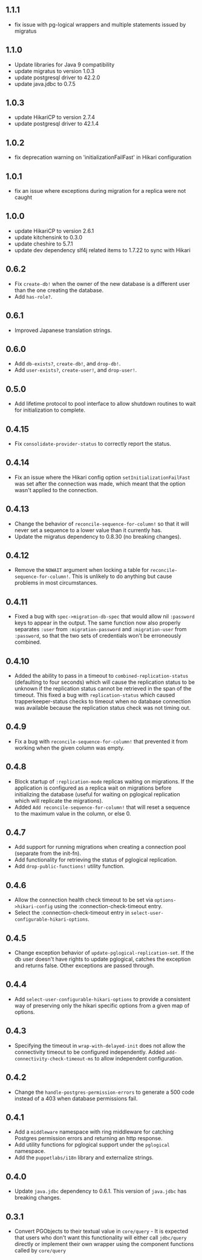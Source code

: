 ## 1.1.1
  * fix issue with pg-logical wrappers and multiple statements issued by migratus

## 1.1.0
  * Update libraries for Java 9 compatibility
  * update migratus to version 1.0.3
  * update postgresql driver to 42.2.0
  * update java.jdbc to 0.7.5

## 1.0.3
  * update HikariCP to version 2.7.4
  * update postgresql driver to 42.1.4

## 1.0.2
  * fix deprecation warning on 'initializationFailFast' in Hikari configuration

## 1.0.1
  * fix an issue where exceptions during migration for a replica were not caught

## 1.0.0
  * update HikariCP to version 2.6.1
  * update kitchensink to 0.3.0
  * update cheshire to 5.7.1
  * update dev dependency slf4j related items to 1.7.22 to sync with Hikari

## 0.6.2
  * Fix `create-db!` when the owner of the new database is a different user than
    the one creating the database.
  * Add `has-role?`.

## 0.6.1
  * Improved Japanese translation strings.

## 0.6.0
  * Add `db-exists?`, `create-db!`, and `drop-db!`.
  * Add `user-exists?`, `create-user!`, and `drop-user!`.

## 0.5.0
  * Add lifetime protocol to pool interface to allow shutdown routines to wait
    for initialization to complete.

## 0.4.15

  * Fix `consolidate-provider-status` to correctly report the status.

## 0.4.14

  * Fix an issue where the Hikari config option `setInitializationFailFast` was
    set after the connection was made, which meant that the option wasn't applied
    to the connection.

## 0.4.13

  * Change the behavior of `reconcile-sequence-for-column!` so that it will
    never set a sequence to a lower value than it currently has.
  * Update the migratus dependency to 0.8.30 (no breaking changes).

## 0.4.12

 * Remove the `NOWAIT` argument when locking a table for
   `reconcile-sequence-for-column!`. This is unlikely to do anything but cause
   problems in most circumstances.

## 0.4.11

 * Fixed a bug with `spec->migration-db-spec` that would allow nil `:password`
   keys to appear in the output. The same function now also properly separates
   `:user` from `:migration-password` and `:migration-user` from `:password`,
   so that the two sets of credentials won't be erroneously combined.

## 0.4.10

 * Added the ability to pass in a timeout to `combined-replication-status`
   (defaulting to four seconds) which will cause the replication status to be
   unknown if the replication status cannot be retrieved in the span of the
   timeout. This fixed a bug with `replication-status` which caused
   trapperkeeper-status checks to timeout when no database connection was
   available because the replication status check was not timing out.

## 0.4.9

 * Fix a bug with `reconcile-sequence-for-column!` that prevented it from
   working when the given column was empty.

## 0.4.8

 * Block startup of `:replication-mode` replicas waiting on migrations. If the
   application is configured as a replica wait on migrations before initializing
   the database (useful for waiting on pglogical replication which will
   replicate the migrations).
 * Added `Add reconcile-sequence-for-column!` that will reset a sequence to the
   maximum value in the column, or else 0.

## 0.4.7

 * Add support for running migrations when creating a connection pool (separate from the init-fn).
 * Add functionality for retrieving the status of pglogical replication.
 * Add `drop-public-functions!` utility function.

## 0.4.6

 * Allow the connection health check timeout to be set via `options->hikari-config` using the :connection-check-timeout entry.
 * Select the :connection-check-timeout entry in `select-user-configurable-hikari-options`.

## 0.4.5

 * Change exception behavior of `update-pglogical-replication-set`. If the db user doesn't have rights to update pglogical, catches the exception and returns false. Other exceptions are passed through.

## 0.4.4

 * Add `select-user-configurable-hikari-options` to provide a consistent way of preserving only the hikari specific options from a given map of options.

## 0.4.3

 * Specifying the timeout in `wrap-with-delayed-init` does not allow the connectivity timeout to be configured independently. Added `add-connectivity-check-timeout-ms` to allow independent configuration.

## 0.4.2

 * Change the `handle-postgres-permission-errors` to generate a 500 code instead of a 403 when database permissions fail.

## 0.4.1

 * Add a `middleware` namespace with ring middleware for catching Postgres permission errors and returning an http response.
 * Add utility functions for pglogical support under the `pglogical` namespace.
 * Add the `puppetlabs/i18n` library and externalize strings.

## 0.4.0

 * Update `java.jdbc` dependency to 0.6.1. This version of `java.jdbc` has breaking changes.

## 0.3.1

 * Convert PGObjects to their textual value in `core/query` - It is expected that users who don't want this functionality will either call `jdbc/query` directly or implement their own wrapper using the component functions called by `core/query`
